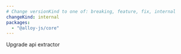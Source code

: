 ```yaml
---
# Change versionKind to one of: breaking, feature, fix, internal
changeKind: internal
packages:
  - "@alloy-js/core"
---
```


Upgrade api extractor
